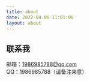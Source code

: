 ```yaml
---
title: about
date: 2022-04-06 11:01:00
layout: about
---
```

## 联系我
邮箱：1986985788@qq.com  
QQ：1986985788（请备注来意）